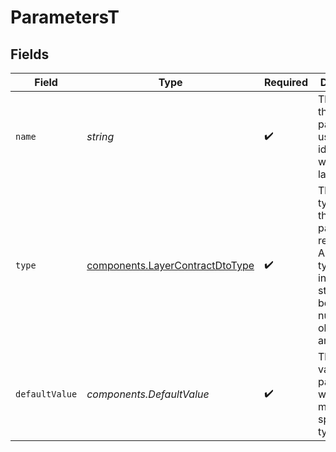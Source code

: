# ParametersT


## Fields

| Field                                                                                                         | Type                                                                                                          | Required                                                                                                      | Description                                                                                                   |
| ------------------------------------------------------------------------------------------------------------- | ------------------------------------------------------------------------------------------------------------- | ------------------------------------------------------------------------------------------------------------- | ------------------------------------------------------------------------------------------------------------- |
| `name`                                                                                                        | *string*                                                                                                      | :heavy_check_mark:                                                                                            | The name of this parameter, used for identification within the layer.                                         |
| `type`                                                                                                        | [components.LayerContractDtoType](../../models/components/layercontractdtotype.md)                            | :heavy_check_mark:                                                                                            | The data type that this parameter returns. Allowed types include: string, boolean, number, object, and array. |
| `defaultValue`                                                                                                | *components.DefaultValue*                                                                                     | :heavy_check_mark:                                                                                            | The default value for this parameter, which must match the specified type.                                    |